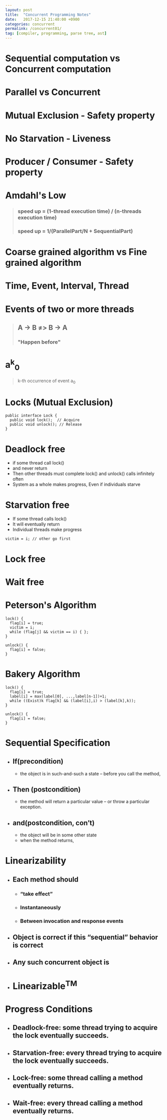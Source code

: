 ```yaml
---
layout: post
title:  "Concurrent Programming Notes"
date:   2017-12-15 21:40:00 +0900
categories: concurrent
permalink: /concurrent01/
tag: [compiler, programming, parse tree, ast]
---
```


# Sequential computation vs Concurrent computation

# Parallel vs Concurrent

# Mutual Exclusion - Safety property
# No Starvation - Liveness
# Producer / Consumer - Safety property

# Amdahl's Low
> ### speed up = (1-thread execution time) / (n-threads execution time)
> ### speed up = 1/(ParallelPart/N + SequentialPart)



# Coarse grained algorithm vs Fine grained algorithm

# Time, Event, Interval, Thread

# Events of two or more threads

>## A -> B ≠> B -> A
>### "Happen before"

# a<sup>k</sup><sub>0</sub>
> k-th occurrence of event a<sub>0</sub>

# Locks (Mutual Exclusion)
```
public interface Lock {
  public void lock();  // Acquire
  public void unlock(); // Release
}
```

# Deadlock free
  - if some thread call lock()
  - and never return
  - Then other threads must complete lock() and unlock() calls infinitely often
  - System as a whole makes progress, Even if individuals starve

# Starvation free
  - If some thread calls lock()
  - It will eventually return
  - Individual threads make progress

`victim = i; // other go first`

# Lock free
# Wait free

# Peterson's Algorithm
```
lock() {
  flag[i] = true;
  victim = i;
  while (flag[j] && victim == i) { };
}

unlock() {
  flag[i] = false;
}
```
# Bakery Algorithm

```
lock() {
  flag[i] = true;
  label[i] = max(label[0], ...,label[n-1])+1;
  while ((Exist)k flag[k] && (label[i],i) > (label[k],k));
}

unlock() {
  flag[i] = false;
}

```

# Sequential Specification

- ## If(precondition)
  - the object is in such-and-such a state – before you call the method,
- ## Then (postcondition)
  - the method will return a particular value – or throw a particular exception.
- ## and(postcondition, con’t)
  - the object will be in some other state
  - when the method returns,


# Linearizability
  - ## Each method should
    - ### “take effect”
    - ### Instantaneously
    - ### Between invocation and response events
  - ## Object is correct if this “sequential” behavior is correct
  - ## Any such concurrent object is
   - # Linearizable<sup>TM</sup>

# Progress Conditions
- ## Deadlock-free: some thread trying to acquire the lock eventually succeeds.
- ## Starvation-free: every thread trying to acquire the lock eventually succeeds.
- ## Lock-free: some thread calling a method eventually returns.
- ## Wait-free: every thread calling a method eventually returns.
